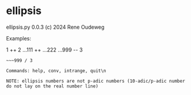 # ellipsis

ellipsis.py 0.0.3 (c) 2024 Rene Oudeweg 

Examples:

 1 ++ 2
 ...111 ++ ...222
 ...999 -- 3
 ~~~123 * 8
 ~~~999 / 3 

Commands: help, conv, intrange, quit\n

NOTE: ellipsis numbers are not p-adic numbers (10-adic/p-adic number do not lay on the real number line)

